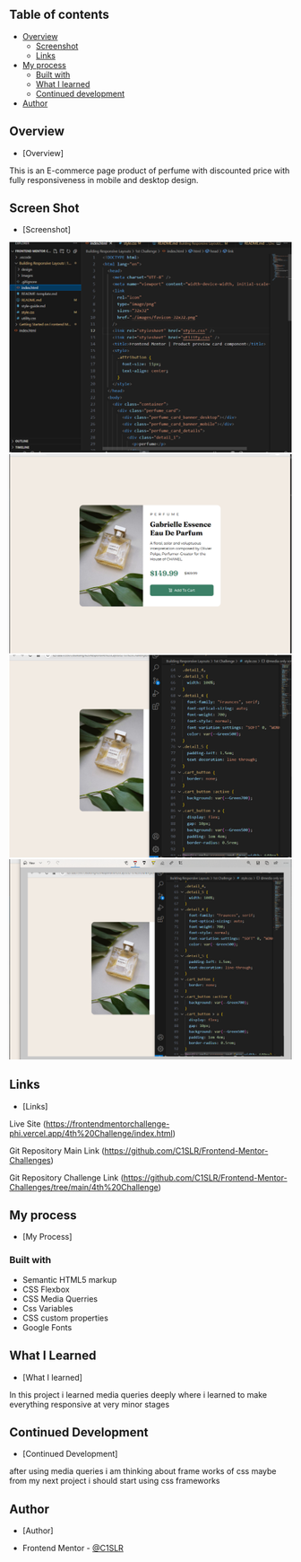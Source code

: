 ## Table of contents

- [Overview](#overview)
  - [Screenshot](#screenshot)
  - [Links](#links)
- [My process](#my-process)
  - [Built with](#built-with)
  - [What I learned](#what-i-learned)
  - [Continued development](#continued-development)
- [Author](#author)

## Overview

- [Overview]

This is an E-commerce page product of perfume with discounted price with fully responsiveness in mobile and desktop design.

## Screen Shot

- [Screenshot]

![](images/ss1.png) 
![](images/ss2.png)
![](images/ss3.png)
![](images/ss4.png)

## Links

- [Links]

Live Site (https://frontendmentorchallenge-phi.vercel.app/4th%20Challenge/index.html)

Git Repository Main Link (https://github.com/C1SLR/Frontend-Mentor-Challenges)

Git Repository Challenge Link (https://github.com/C1SLR/Frontend-Mentor-Challenges/tree/main/4th%20Challenge)

## My process

- [My Process]

### Built with
- Semantic HTML5 markup
- CSS Flexbox
- CSS Media Querries
- Css Variables
- CSS custom properties
- Google Fonts

## What I Learned

- [What I learned]

In this project i learned media queries deeply where i learned to make everything responsive at very minor stages

## Continued Development

- [Continued Development]

after using media queries i am thinking about frame works of css maybe from my next project i should start using css frameworks

## Author

- [Author]

- Frontend Mentor - [@C1SLR](https://www.frontendmentor.io/profile/C1SLR)